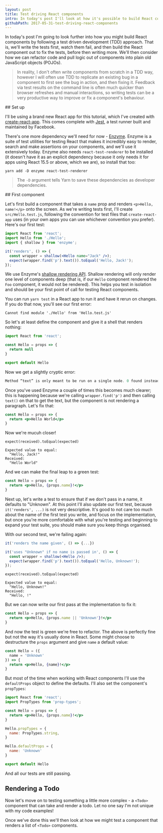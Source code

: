 ```yaml
---
layout: post
title: Test driving React components
intro: In today's post I'll look at how it's possible to build React components following the test driven development methodology, where tests are written first.
githubPath: 2017-05-31-test-driving-react-components
---
```


In today's post I'm going to look further into how you might build React components by following a test driven development (TDD) approach. That is, we'll write the tests first, watch them fail, and then build the React component out to fix the tests, before then writing more. We'll then consider how we can refactor code and pull logic out of components into plain old JavaScript objects (POJOs).

> In reality, I don't often write components from scratch in a TDD way, however I will often use TDD to replicate an existing bug in a component to first see the bug in action, and then fixing it. Feedback via test results on the command line is often much quicker than browser refreshes and manual interactions, so writing tests can be a very productive way to improve or fix a component's behaviour.

## Set up

I'll be using a brand new React app for this tutorial, which I've created with [create-react-app](https://github.com/facebookincubator/create-react-app). This comes complete with [Jest](https://facebook.github.io/jest/), a test runner built and maintained by Facebook.

There's one more dependency we'll need for now - [Enzyme](https://github.com/airbnb/enzyme). Enzyme is a suite of test utilities for testing React that makes it incredibly easy to render, search and make assertions on your components, and we'll use it extensively today. Enzyme also needs `react-test-renderer` to be installed (it doesn't have it as an explicit dependency because it only needs it for apps using React 15.5 or above, which we are), so install that too:

```
yarn add -D enzyme react-test-renderer
```

> The `-D` argument tells Yarn to save these dependencies as developer dependencies.

## First component

Let's first build a component that takes a `name` prop and renders `<p>Hello, name!</p>` onto the screen. As we're writing tests first, I'll create `src/Hello.test.js`, following the convention for test files that `create-react-app` uses (in your own apps you can use whichever convention you prefer). Here's our first test:


```jsx
import React from 'react';
import Hello from './Hello';
import { shallow } from 'enzyme';

it('renders', () => {
  const wrapper = shallow(<Hello name="Jack" />);
  expect(wrapper.find('p').text()).toEqual('Hello, Jack!');
});
```

We use Enzyme's [shallow rendering API](https://github.com/airbnb/enzyme/blob/master/docs/api/shallow.md). Shallow rendering will only render one level of components deep (that is, if our `Hello` component rendered the `Foo` component, it would not be rendered). This helps you test in isolation and should be your first point of call for testing React components.

You can run `yarn test` in a React app to run it and have it rerun on changes. If you do that now, you'll see our first error:

```
Cannot find module './Hello' from 'Hello.test.js'
```

So let's at least define the component and give it a shell that renders nothing:

```jsx
import React from 'react';

const Hello = props => {
  return null
}

export default Hello
```

Now we get a slightly cryptic error:

```jsx
Method “text” is only meant to be run on a single node. 0 found instead.
```

Once you've used Enzyme a couple of times this becomes much clearer; this is happening because we're calling `wrapper.find('p')` and then calling `text()` on that to get the text, but the component is not rendering a paragraph. Let's fix that:

```jsx
const Hello = props => {
  return <p>Hello World</p>
}
```

Now we're mucuh closer!

```
expect(received).toEqual(expected)

Expected value to equal:
  "Hello, Jack!"
Received:
  "Hello World"
```

And we can make the final leap to a green test:

```jsx
const Hello = props => {
  return <p>Hello, {props.name}!</p>
}
```

Next up, let's write a test to ensure that if we don't pass in a name, it defaults to "Unknown". At this point I'll also update our first test, because `it('renders', ...)` is not very descriptive. It's good to not care too much about the name of the first test you write, and focus on the implementation, but once you're more comfortable with what you're testing and beginning to expand your test suite, you should make sure you keep things organised.

With our second test, we're failing again:

```jsx
it('renders the name given', () => {...})

it('uses "Unknown" if no name is passed in', () => {
  const wrapper = shallow(<Hello />);
  expect(wrapper.find('p').text()).toEqual('Hello, Unknown!');
});
```

```
expect(received).toEqual(expected)

Expected value to equal:
  "Hello, Unknown!"
Received:
  "Hello, !"
```

But we can now write our first pass at the implementation to fix it:


```jsx
const Hello = props => {
  return <p>Hello, {props.name || 'Unknown'}!</p>
}
```

And now the test is green we're free to refactor. The above is perfectly fine but not the way it's usually done in React. Some might choose to destructure the `props` argument and give `name` a default value:

```jsx
const Hello = ({
  name = 'Unknown'
}) => {
  return <p>Hello, {name}!</p>
}
```

But most of the time when working with React components I'll use the `defaultProps` object to define the defaults. I'll also set the component's `propTypes`:

```jsx
import React from 'react';
import PropTypes from 'prop-types';

const Hello = props => {
  return <p>Hello, {props.name}!</p>
}

Hello.propTypes = {
  name: PropTypes.string,
}

Hello.defaultProps = {
  name: 'Unknown'
}

export default Hello
```

And all our tests are still passing.

## Rendering a Todo

Now let's move on to testing something a little more complex - a `<Todo>` component that can take and render a todo. Let no one say I'm not unique with my code examples!

Once we've done this we'll then look at how we might test a component that renders a list of `<Todo>` components.



